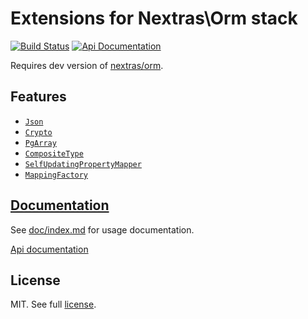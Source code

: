 Extensions for Nextras\Orm stack
================================

[![Build Status](https://travis-ci.org/Mikulas/nextras-ormext.svg?branch=master)](https://travis-ci.org/Mikulas/nextras-ormext)
[![Api Documentation](https://img.shields.io/badge/api-master-ff69b4.svg)](https://codedoc.pub/Mikulas/nextras-ormext/master/index.html)

Requires dev version of [nextras/orm](https://github.com/nextras/orm).

## Features

- [`Json`](doc/index.md#json)
- [`Crypto`](doc/index.md#crypto)
- [`PgArray`](doc/index.md#pgarray)
- [`CompositeType`](doc/index.md#compositetype)
- [`SelfUpdatingPropertyMapper`](doc/index.md#selfupdatingpropertymapper)
- [`MappingFactory`](doc/index.md#mappingfactory)


## [Documentation](doc/index.md)

See [doc/index.md](doc/index.md) for usage documentation.

[Api documentation](https://codedoc.pub/Mikulas/nextras-ormext/master/index.html)

## License

MIT. See full [license](license.md).
